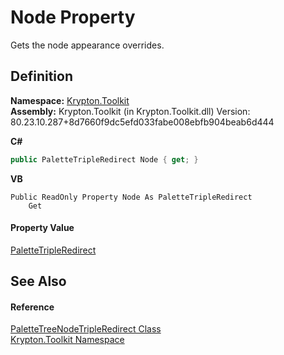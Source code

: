 # Node Property


Gets the node appearance overrides.



## Definition
**Namespace:** <a href="79d2eac2-21f4-54ff-7552-b20c33c30600.md">Krypton.Toolkit</a>  
**Assembly:** Krypton.Toolkit (in Krypton.Toolkit.dll) Version: 80.23.10.287+8d7660f9dc5efd033fabe008ebfb904beab6d444

**C#**
``` C#
public PaletteTripleRedirect Node { get; }
```
**VB**
``` VB
Public ReadOnly Property Node As PaletteTripleRedirect
	Get
```



#### Property Value
<a href="71152bc2-4751-04ec-d520-f317200d79e5.md">PaletteTripleRedirect</a>

## See Also


#### Reference
<a href="b4b84574-45df-2354-4774-bbd8842c60ab.md">PaletteTreeNodeTripleRedirect Class</a>  
<a href="79d2eac2-21f4-54ff-7552-b20c33c30600.md">Krypton.Toolkit Namespace</a>  
